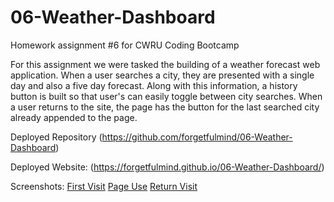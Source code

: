 # 06-Weather-Dashboard
Homework assignment #6 for CWRU Coding Bootcamp

For this assignment we were tasked the building of a weather forecast web application. When a user searches a city, they are presented with a single day and also a five day forecast. Along with this information, a history button is built so that user's can easily toggle between city searches. When a user returns to the site, the page has the button for the last searched city already appended to the page. 



Deployed Repository (https://github.com/forgetfulmind/06-Weather-Dashboard)

Deployed Website: (https://forgetfulmind.github.io/06-Weather-Dashboard/)

Screenshots: 
[First Visit](./Assets/firstVisit.jpg)
[Page Use](./Assets/pageUse.jpg)
[Return Visit](./Assets/returnVisit.jpg)


